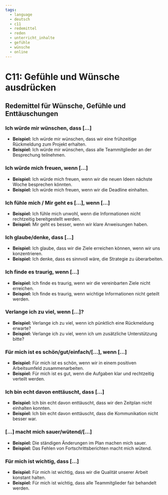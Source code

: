 ```yaml
---
tags:
  - language
  - deutsch
  - c11
  - redemittel
  - reden
  - unterricht_inhalte
  - gefühle
  - wünsche
  - online
---
```



# C11: Gefühle und Wünsche ausdrücken

## Redemittel für Wünsche, Gefühle und Enttäuschungen

### Ich würde mir wünschen, dass [...]

- __Beispiel:__ Ich würde mir wünschen, dass wir eine frühzeitige Rückmeldung zum Projekt erhalten.
- __Beispiel:__ Ich würde mir wünschen, dass alle Teammitglieder an der Besprechung teilnehmen.

### Ich würde mich freuen, wenn [...]

- __Beispiel:__ Ich würde mich freuen, wenn wir die neuen Ideen nächste Woche besprechen könnten.
- __Beispiel:__ Ich würde mich freuen, wenn wir die Deadline einhalten.

### Ich fühle mich / Mir geht es [...], wenn [...]

- __Beispiel:__ Ich fühle mich unwohl, wenn die Informationen nicht rechtzeitig bereitgestellt werden.
- __Beispiel:__ Mir geht es besser, wenn wir klare Anweisungen haben.

### Ich glaube/denke, dass [...]

- __Beispiel:__ Ich glaube, dass wir die Ziele erreichen können, wenn wir uns konzentrieren.
- __Beispiel:__ Ich denke, dass es sinnvoll wäre, die Strategie zu überarbeiten.

### Ich finde es traurig, wenn [...]

- __Beispiel:__ Ich finde es traurig, wenn wir die vereinbarten Ziele nicht erreichen.
- __Beispiel:__ Ich finde es traurig, wenn wichtige Informationen nicht geteilt werden.

### Verlange ich zu viel, wenn [...]?

- __Beispiel:__ Verlange ich zu viel, wenn ich pünktlich eine Rückmeldung erwarte?
- __Beispiel:__ Verlange ich zu viel, wenn ich um zusätzliche Unterstützung bitte?

### Für mich ist es schön/gut/einfach/[...], wenn [...]

- __Beispiel:__ Für mich ist es schön, wenn wir in einem positiven Arbeitsumfeld zusammenarbeiten.
- __Beispiel:__ Für mich ist es gut, wenn die Aufgaben klar und rechtzeitig verteilt werden.

### Ich bin echt davon enttäuscht, dass [...]

- __Beispiel:__ Ich bin echt davon enttäuscht, dass wir den Zeitplan nicht einhalten konnten.
- __Beispiel:__ Ich bin echt davon enttäuscht, dass die Kommunikation nicht besser war.

### [...] macht mich sauer/wütend/[...]

- __Beispiel:__ Die ständigen Änderungen im Plan machen mich sauer.
- __Beispiel:__ Das Fehlen von Fortschrittsberichten macht mich wütend.

### Für mich ist wichtig, dass [...]

- __Beispiel:__ Für mich ist wichtig, dass wir die Qualität unserer Arbeit konstant halten.
- __Beispiel:__ Für mich ist wichtig, dass alle Teammitglieder fair behandelt werden.
